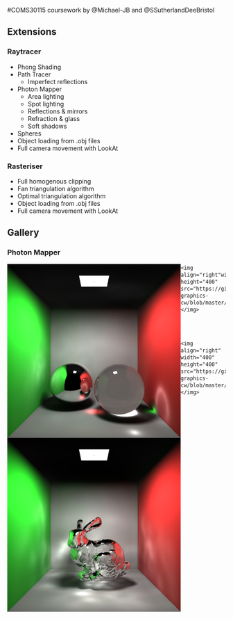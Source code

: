 #COMS30115 coursework by @Michael-JB and @SSutherlandDeeBristol

## Extensions

### Raytracer
* Phong Shading
* Path Tracer
    * Imperfect reflections
* Photon Mapper
    * Area lighting
    * Spot lighting
    * Reflections & mirrors
    * Refraction & glass
    * Soft shadows
* Spheres
* Object loading from .obj files
* Full camera movement with LookAt

### Rasteriser
* Full homogenous clipping
* Fan triangulation algorithm
* Optimal triangulation algorithm
* Object loading from .obj files
* Full camera movement with LookAt

## Gallery

### Photon Mapper
<p>
    <img align="left" width="400" height="400" src="https://github.com/SSutherlandDeeBristol/computer-graphics-cw/blob/master/submission/images/raytracer/photon%20mapper/photon3.png"></img>

    <img align="right"width="400" height="400" src="https://github.com/SSutherlandDeeBristol/computer-graphics-cw/blob/master/submission/images/raytracer/photon%20mapper/photonmap3.png"></img>
</p>

<br/><br/>

<p>
    <img align="left" width="400" height="400" src="https://github.com/SSutherlandDeeBristol/computer-graphics-cw/blob/master/submission/images/raytracer/photon%20mapper/photon2.png"></img>

    <img align="right" width="400" height="400" src="https://github.com/SSutherlandDeeBristol/computer-graphics-cw/blob/master/submission/images/raytracer/photon%20mapper/photonmap2.png"></img>
</p>